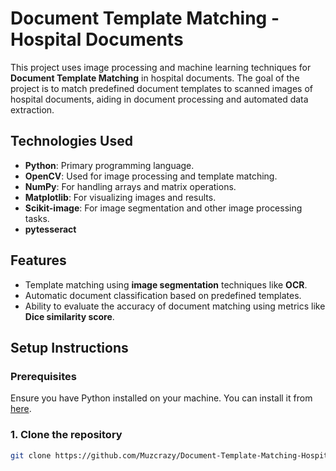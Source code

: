 # Document Template Matching - Hospital Documents

This project uses image processing and machine learning techniques for **Document Template Matching** in hospital documents. The goal of the project is to match predefined document templates to scanned images of hospital documents, aiding in document processing and automated data extraction.

## Technologies Used
- **Python**: Primary programming language.
- **OpenCV**: Used for image processing and template matching.
- **NumPy**: For handling arrays and matrix operations.
- **Matplotlib**: For visualizing images and results.
- **Scikit-image**: For image segmentation and other image processing tasks.
- **pytesseract**

## Features
- Template matching using **image segmentation** techniques like **OCR**.
- Automatic document classification based on predefined templates.
- Ability to evaluate the accuracy of document matching using metrics like **Dice similarity score**.

## Setup Instructions

### Prerequisites
Ensure you have Python installed on your machine. You can install it from [here](https://www.python.org/downloads/).

### 1. Clone the repository
```bash
git clone https://github.com/Muzcrazy/Document-Template-Matching-Hospital-Documents-.git




